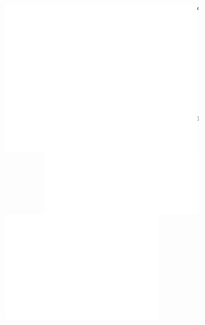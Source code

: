 <a rel="me" href="https://tech.lgbt/@DiaDemiEmi"></a>
<img src="https://raw.githubusercontent.com/diademiemi/diademiemi/main/github-metrics.svg" align="left" alt="About me" title="About me" width="500" />

```kotlin
object Me {
    val names = arrayOf(
        "Emilia", "Jasmine")

    val pronouns = arrayOf(
        "They/Them", "She/Her")

    val tz = TimeZone.
        getTimeZone("Europe/Amsterdam")

    fun pronounceGIF(): String {
        val pronunciations = arrayOf(
            "χɪf", "Gif", "Jif", "Yif")

        return pronunciations[Random()
            .nextInt(pronunciations.size)]
    }
}

```

</br>
<div>
    <a>
        <img src="https://raw.githubusercontent.com/diademiemi/diademiemi/main/metrics.plugin.activity.svg" align="right" width="400">
    </a>
    <a>
        <img src="https://raw.githubusercontent.com/diademiemi/diademiemi/main/metrics.plugin.isocalendar.fullyear.svg" align="left" width="400" />
    </a>
</div>
